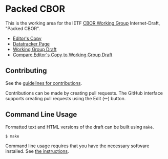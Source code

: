 <!-- regenerate: on (set to off if you edit this file) -->

# Packed CBOR

This is the working area for the IETF [CBOR Working Group](https://datatracker.ietf.org/group/cbor/documents/) Internet-Draft, "Packed CBOR".

* [Editor's Copy](https://cbor-wg.github.io/cbor-packed/#go.draft-ietf-cbor-packed.html)
* [Datatracker Page](https://datatracker.ietf.org/doc/draft-ietf-cbor-packed)
* [Working Group Draft](https://datatracker.ietf.org/doc/html/draft-ietf-cbor-packed)
* [Compare Editor's Copy to Working Group Draft](https://cbor-wg.github.io/cbor-packed/#go.draft-ietf-cbor-packed.diff)


## Contributing

See the
[guidelines for contributions](https://github.com/cbor-wg/cbor-packed/blob/main/CONTRIBUTING.md).

Contributions can be made by creating pull requests.
The GitHub interface supports creating pull requests using the Edit (✏) button.


## Command Line Usage

Formatted text and HTML versions of the draft can be built using `make`.

```sh
$ make
```

Command line usage requires that you have the necessary software installed.  See
[the instructions](https://github.com/martinthomson/i-d-template/blob/main/doc/SETUP.md).

